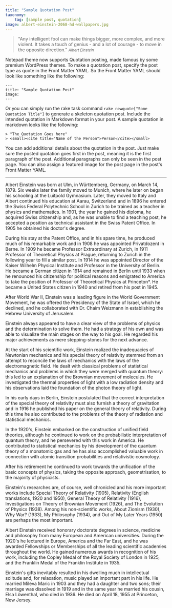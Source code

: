 ```yaml
---
title: "Sample Quotation Post"
taxonomy:
    tag: [sample post, quotation]
image: albert-einstein-2068-hd-wallpapers.jpg
---
```

>&quot;Any intelligent fool can make things bigger, more complex, and more violent. It takes a touch of genius - and a lot of courage - to move in the opposite direction.&quot;
><small><cite title="Albert Einstein">Albert Einstein</cite></small>

Notepad theme now supports Quotation posting, made famous by some premium WordPress themes. To make a quotation post, specify the post type as quote in the Front Matter YAML. So the Front Matter YAML should look like something like the following:

    ---
    title: "Sample Quotation Post"
    image: 
    ---

Or you can simply run the rake task command `rake newquote["Some Quotation Title"]` to generate a skeleton quotation post. Include the intended quotation in Markdown format in your post. A sample quotation in markdown looks like the following:

    > "The Quotation Goes here"
    > <small><cite title="Name of the Person">Person</cite></small>

You can add additional details about the quotation in the post. Just make sure the posted quotation goes first in the post, meaning it is the first paragraph of the post. Additional paragraphs can only be seen in the post page. You can also assign a featured image for the post page in the post's Front Matter YAML.


----------


Albert Einstein was born at Ulm, in Württemberg, Germany, on March 14, 1879. Six weeks later the family moved to Munich, where he later on began his schooling at the Luitpold Gymnasium. Later, they moved to Italy and Albert continued his education at Aarau, Switzerland and in 1896 he entered the Swiss Federal Polytechnic School in Zurich to be trained as a teacher in physics and mathematics. In 1901, the year he gained his diploma, he acquired Swiss citizenship and, as he was unable to find a teaching post, he accepted a position as technical assistant in the Swiss Patent Office. In 1905 he obtained his doctor's degree.

During his stay at the Patent Office, and in his spare time, he produced much of his remarkable work and in 1908 he was appointed Privatdozent in Berne. In 1909 he became Professor Extraordinary at Zurich, in 1911 Professor of Theoretical Physics at Prague, returning to Zurich in the following year to fill a similar post. In 1914 he was appointed Director of the Kaiser Wilhelm Physical Institute and Professor in the University of Berlin. He became a German citizen in 1914 and remained in Berlin until 1933 when he renounced his citizenship for political reasons and emigrated to America to take the position of Professor of Theoretical Physics at Princeton*. He became a United States citizen in 1940 and retired from his post in 1945.

After World War II, Einstein was a leading figure in the World Government Movement, he was offered the Presidency of the State of Israel, which he declined, and he collaborated with Dr. Chaim Weizmann in establishing the Hebrew University of Jerusalem.

Einstein always appeared to have a clear view of the problems of physics and the determination to solve them. He had a strategy of his own and was able to visualize the main stages on the way to his goal. He regarded his major achievements as mere stepping-stones for the next advance.

At the start of his scientific work, Einstein realized the inadequacies of Newtonian mechanics and his special theory of relativity stemmed from an attempt to reconcile the laws of mechanics with the laws of the electromagnetic field. He dealt with classical problems of statistical mechanics and problems in which they were merged with quantum theory: this led to an explanation of the Brownian movement of molecules. He investigated the thermal properties of light with a low radiation density and his observations laid the foundation of the photon theory of light.

In his early days in Berlin, Einstein postulated that the correct interpretation of the special theory of relativity must also furnish a theory of gravitation and in 1916 he published his paper on the general theory of relativity. During this time he also contributed to the problems of the theory of radiation and statistical mechanics.

In the 1920's, Einstein embarked on the construction of unified field theories, although he continued to work on the probabilistic interpretation of quantum theory, and he persevered with this work in America. He contributed to statistical mechanics by his development of the quantum theory of a monatomic gas and he has also accomplished valuable work in connection with atomic transition probabilities and relativistic cosmology.

After his retirement he continued to work towards the unification of the basic concepts of physics, taking the opposite approach, geometrisation, to the majority of physicists.

Einstein's researches are, of course, well chronicled and his more important works include Special Theory of Relativity (1905), Relativity (English translations, 1920 and 1950), General Theory of Relativity (1916), Investigations on Theory of Brownian Movement (1926), and The Evolution of Physics (1938). Among his non-scientific works, About Zionism (1930), Why War? (1933), My Philosophy (1934), and Out of My Later Years (1950) are perhaps the most important.

Albert Einstein received honorary doctorate degrees in science, medicine and philosophy from many European and American universities. During the 1920's he lectured in Europe, America and the Far East, and he was awarded Fellowships or Memberships of all the leading scientific academies throughout the world. He gained numerous awards in recognition of his work, including the Copley Medal of the Royal Society of London in 1925, and the Franklin Medal of the Franklin Institute in 1935.

Einstein's gifts inevitably resulted in his dwelling much in intellectual solitude and, for relaxation, music played an important part in his life. He married Mileva Maric in 1903 and they had a daughter and two sons; their marriage was dissolved in 1919 and in the same year he married his cousin, Elsa Löwenthal, who died in 1936. He died on April 18, 1955 at Princeton, New Jersey.